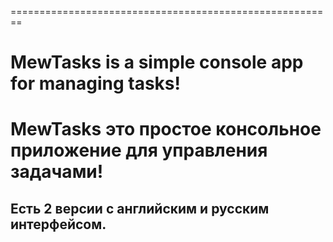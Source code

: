 ========================================================
 # MewTasks is a simple console app for managing tasks!

MewTasks это простое консольное приложение для управления задачами!
========================================================

## Есть 2 версии с английским и русским интерфейсом.
